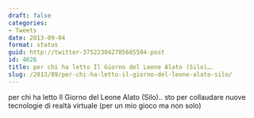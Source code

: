 ```yaml
---
draft: false
categories:
- Tweets
date: 2013-09-04
format: status
guid: http://twitter-375223042785685504-post
id: 4626
title: per chi ha letto Il Giorno del Leone Alato (Silo)….
slug: /2013/09/per-chi-ha-letto-il-giorno-del-leone-alato-silo/
---
```


per chi ha letto Il Giorno del Leone Alato (Silo).. sto per collaudare nuove tecnologie di realtà virtuale (per un mio gioco ma non solo)